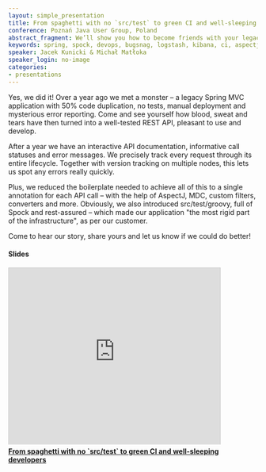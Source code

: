 ```yaml
---
layout: simple_presentation
title: From spaghetti with no `src/test` to green CI and well-sleeping developers
conference: Poznań Java User Group, Poland
abstract_fragment: We’ll show you how to become friends with your legacy code
keywords: spring, spock, devops, bugsnag, logstash, kibana, ci, aspectj
speaker: Jacek Kunicki & Michał Matłoka
speaker_login: no-image
categories:
- presentations
---
```


Yes, we did it! Over a year ago we met a monster – a legacy Spring MVC application with 50% code duplication, no tests, manual deployment and mysterious error reporting. Come and see yourself how blood, sweat and tears have then turned into a well-tested REST API, pleasant to use and develop.

After a year we have an interactive API documentation, informative call statuses and error messages. We precisely track every request through its entire lifecycle. Together with version tracking on multiple nodes, this lets us spot any errors really quickly.

Plus, we reduced the boilerplate needed to achieve all of this to a single annotation for each API call – with the help of AspectJ, MDC, custom filters, converters and more. Obviously, we also introduced src/test/groovy, full of Spock and rest-assured – which made our application "the most rigid part of the infrastructure", as per our customer.

Come to hear our story, share yours and let us know if we could do better!

<h4>Slides</h4>
<iframe src="https://www.slideshare.net/slideshow/embed_code/46980945?rel=0" width="427" height="356" frameborder="0" marginwidth="0" marginheight="0" scrolling="no" style="border:1px solid #CCC;border-width:1px 1px 0;margin-bottom:5px" allowfullscreen> </iframe> <div style="margin-bottom:5px"> <strong> <a href="https://www.slideshare.net/SoftwareMill/p-46980945" title="From spaghetti with no `src/test` to green CI and well-sleeping developers" target="_blank">From spaghetti with no `src/test` to green CI and well-sleeping developers</a> </strong></div>
